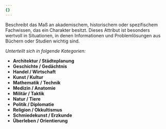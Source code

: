 ```yaml
---
{}
---
```

Beschreibt das Maß an akademischem, historischem oder spezifischem Fachwissen, das ein Charakter besitzt. Dieses Attribut ist besonders wertvoll in Situationen, in denen Informationen und Problemlösungen aus Büchern oder Studien wichtig sind.  
  
*Unterteilt sich in folgende Kategorien:*  
  
- **Architektur / Städteplanung**  
- **Geschichte / Gedächtnis**  
- **Handel / Wirtschaft**  
- **Kunst / Kultur**  
- **Mathematik / Technik**  
- **Medizin / Anatomie**  
- **Militär / Taktik**  
- **Natur / Tiere**  
- **Politik / Diplomatie**  
- **Religion / Okkultismus**  
- **Schmiedekunst / Erzkunde**  
- **Überleben / Orientierung**